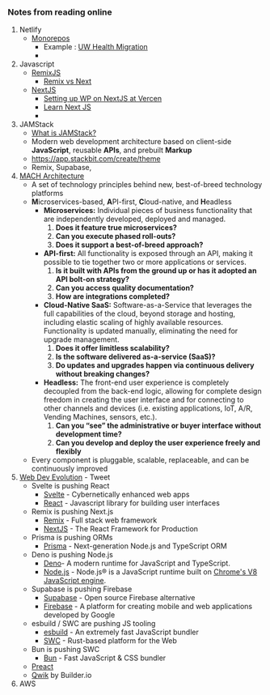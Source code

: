 ### Notes from reading online

1. Netlify
   - [Monorepos](https://docs.netlify.com/configure-builds/monorepos/)
     - Example : [UW Health Migration](https://www.netlify.com/blog/2021/09/20/how-uw-health-serves-dynamic-data-on-their-jamstack-site-with-netlify-and-next.js/) 
     - 
2. Javascript
   - [RemixJS](https://remix.run/)
     - [Remix vs Next](https://remix.run/blog/remix-vs-next#tldr)
   - [NextJS](https://nextjs.org/examples)
     - [Setting up WP on NextJS at Vercen](https://github.com/vercel/next.js/tree/canary/examples/cms-wordpress#step-3-set-up-environment-variables)
     - [Learn Next JS](https://nextjs.org/learn/basics/create-nextjs-app)
     -  
3. JAMStack
    - [What is JAMStack?](https://jamstack.org/what-is-jamstack/)
    - Modern web development architecture based on client-side **JavaScript**, reusable **APIs**, and prebuilt **Markup**
    - https://app.stackbit.com/create/theme
    - Remix, Supabase, 
4. [MACH Architecture](https://www.sitecore.com/blog/headless/what-is-mach-architecture) 
   - A set of technology principles behind new, best-of-breed technology platforms
   - **M**icroservices-based, **A**PI-first, **C**loud-native, and **H**eadless
       - **Microservices:** Individual pieces of business functionality that are independently developed, deployed and managed.
           1. **Does it feature true microservices?**
           2. **Can you execute phased roll-outs?**
           3. **Does it support a best-of-breed approach?**
       - **API-first:** All functionality is exposed through an API, making it possible to tie together two or more applications or services.
           1. **Is it built with APIs from the ground up or has it adopted an API bolt-on strategy?**
           2. **Can you access quality documentation?**
           3. **How are integrations completed?**
       - **Cloud-Native SaaS:** Software-as-a-Service that leverages the full capabilities of the cloud, beyond storage and hosting, including elastic scaling of highly available resources. Functionality is updated manually, eliminating the need for upgrade management.
           1. **Does it offer limitless scalability?**
           2. **Is the software delivered as-a-service (SaaS)?**
           3. **Do updates and upgrades happen via continuous delivery without breaking changes?**
       - **Headless:** The front-end user experience is completely decoupled from the back-end logic, allowing for complete design freedom in creating the user interface and for connecting to other channels and devices (i.e. existing applications, IoT, A/R, Vending Machines, sensors, etc.).
           1. **Can you “see” the administrative or buyer interface without development time?**
           2. **Can you develop and deploy the user experience freely and flexibly**
   - Every component is pluggable, scalable, replaceable, and can be continuously improved
5. [Web Dev Evolution](https://twitter.com/leeerob/status/1465702417513680897) - Tweet
    -  Svelte is pushing React
        - [Svelte](https://svelte.dev/) - Cybernetically enhanced web apps
        - [React](https://reactjs.org/) - Javascript library for building user interfaces
    - Remix is pushing Next.js
        - [Remix](https://remix.run/) - Full stack web framework
        - [NextJS](https://nextjs.org/) - The React Framework for Production
    - Prisma is pushing ORMs
        - [Prisma](https://www.prisma.io/) - Next-generation Node.js and TypeScript ORM
    - Deno is pushing Node.js
        - [Deno](https://deno.land/)- A modern runtime for JavaScript and TypeScript.
        - [Node.js](https://nodejs.org/en/) - Node.js® is a JavaScript runtime built on [Chrome's V8 JavaScript engine](https://v8.dev/).
    - Supabase is pushing Firebase
        - [Supabase](https://supabase.com/) - Open source Firebase alternative
        - [Firebase](https://firebase.google.com/) -  A platform for creating mobile and web applications developed by Google 
    - esbuild / SWC are pushing JS tooling
        - [esbuild](https://esbuild.github.io/) - An extremely fast JavaScript bundler
        - [SWC](https://swc.rs/) -  Rust-based platform for the Web
    - Bun is pushing SWC
        - [Bun](https://bun.sh/) - Fast JavaScript & CSS bundler
    - [Preact](https://preactjs.com/)
    - [Qwik](https://qwik.builder.io/docs/overview) by Builder.io
6. AWS
